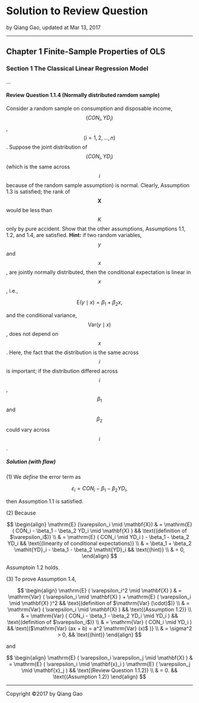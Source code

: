 # Solution to Review Question

by Qiang Gao, updated at Mar 13, 2017

---

## Chapter 1 Finite-Sample Properties of OLS

### Section 1 The Classical Linear Regression Model

...

#### Review Question 1.1.4 (Normally distributed ramdom sample)

Consider a random sample on consumption and disposable income, $$ ( CON_i, YD_i ) $$, $$ ( i = 1, 2, \ldots, n ) $$. Suppose the joint distribution of $$ ( CON_i, YD_i ) $$ (which is the same across $$ i $$ because of the random sample assumption) is normal. Clearly, Assumption 1.3 is satisfied; the rank of $$ \mathbf{X} $$ would be less than $$ K $$ only by pure accident. Show that the other assumptions, Assumptions 1.1, 1.2, and 1.4, are satisfied. **Hint:** if two random variables, $$ y $$ and $$ x $$, are jointly normally distributed, then the conditional expectation is linear in $$ x $$, i.e.,

$$
\mathrm{E} ( y \mid x ) = \beta_1 + \beta_2 x,
$$

and the conditional variance, $$ \mathrm{Var} ( y \mid x ) $$, does not depend on $$ x $$. Here, the fact that the distribution is the same across $$ i $$ is important; if the distribution differed across $$ i $$, $$ \beta_1 $$ and $$ \beta_2 $$ could vary across $$ i $$.

##### Solution (with flaw)

(1) We _define_ the error term as

$$
\varepsilon_i = CON_i - \beta_1 - \beta_2 YD_i,
$$

then Assumption 1.1 is satisfied.

(2) Because

$$
\begin{align}
\mathrm{E} (\varepsilon_i \mid \mathbf{X})
& =
\mathrm{E} ( CON_i - \beta_1 - \beta_2 YD_i \mid \mathbf{X} )
&&
\text{(definition of $\varepsilon_i$)}
\\ & =
\mathrm{E} ( CON_i \mid YD_i ) - \beta_1 - \beta_2 YD_i
&&
\text{(linearity of conditional expectations)}
\\ & =
\beta_1 + \beta_2 \mathit{YD}_i - \beta_1 - \beta_2 \mathit{YD}_i
&&
\text{(hint)}
\\ & = 0,
\end{align}
$$

Assumptoin 1.2 holds.

(3) To prove Assumption 1.4,

$$
\begin{align}
\mathrm{E} ( \varepsilon_i^2 \mid \mathbf{X} )
& =
\mathrm{Var} ( \varepsilon_i \mid \mathbf{X} ) + \mathrm{E} ( \varepsilon_i \mid \mathbf{X} )^2
&&
\text{(definition of $\mathrm{Var} (\cdot)$)}
\\ & =
\mathrm{Var} ( \varepsilon_i \mid \mathbf{X} )
&&
\text{(Assumption 1.2)}
\\ & =
\mathrm{Var} ( CON_i - \beta_1 - \beta_2 YD_i \mid YD_i )
&&
\text{(definition of $\varepsilon_i$)}
\\ & =
\mathrm{Var} ( CON_i \mid YD_i )
&&
\text{($\mathrm{Var} (ax + b) = a^2 \mathrm{Var} (x)$ )}
\\ & = \sigma^2 > 0,
&&
\text{(hint)}
\end{align}
$$

and

$$
\begin{align}
\mathrm{E} ( \varepsilon_i \varepsilon_j \mid \mathbf{X} )
& =
\mathrm{E} ( \varepsilon_i \mid \mathbf{x}_i ) \mathrm{E} ( \varepsilon_j \mid \mathbf{x}_j )
&&
\text{(Review Question 1.1.2)}
\\ & = 0.
&&
\text{(Assumption 1.2)}
\end{align}
$$

---

Copyright ©2017 by Qiang Gao